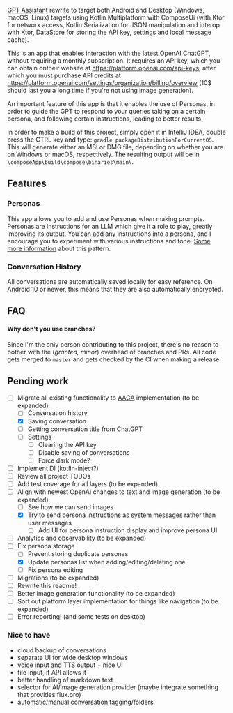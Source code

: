 [GPT Assistant](https://github.com/adriantache/GPTAssistant) rewrite to target both Android and Desktop (Windows, macOS,
Linux) targets using Kotlin Multiplatform with ComposeUi (with Ktor for network access, Kotlin Serialization for JSON
manipulation and interop with Ktor, DataStore for storing the API key, settings and local message cache).

This is an app that enables interaction with the latest OpenAI ChatGPT, without requiring a monthly subscription. It
requires an API key, which you can obtain ontheir website at https://platform.openai.com/api-keys, after which you must
purchase API credits at https://platform.openai.com/settings/organization/billing/overview (10$ should last you a long
time if you're not using image generation).

An important feature of this app is that it enables the use of Personas, in order to guide the GPT to respond to your
queries taking on a certain persona, and following certain instructions, leading to better results.

In order to make a build of this project, simply open it in IntelliJ IDEA, double press the CTRL key and type:
`gradle packageDistributionForCurrentOS`. This will generate either an MSI or DMG file, depending on whether you are on
Windows or macOS, respectively. The resulting output will be in `\composeApp\build\compose\binaries\main\`.

## Features

### Personas

This app allows you to add and use Personas when making prompts. Personas are instructions for an LLM which give it a
role to play, greatly improving its output. You can add any instructions into a persona, and I encourage you to
experiment with various instructions and tone.
[Some more information](https://ediscoverytoday.com/2024/02/13/the-persona-pattern-in-ai-interactions-artificial-intelligence-best-practices/)
about this pattern.

### Conversation History

All conversations are automatically saved locally for easy reference. On Android 10 or newer, this means that they are
also automatically encrypted.

## FAQ

#### Why don't you use branches?

Since I'm the only person contributing to this project, there's no reason to bother with the (*granted, minor*) overhead
of branches and PRs. All code gets merged to `master` and gets checked by the CI when making a release.

## Pending work

- [ ] Migrate all existing functionality to [AACA](https://adriantache.com/architecture) implementation (to be expanded)
  - [ ] Conversation history
  - [x] Saving conversation
  - [ ] Getting conversation title from ChatGPT
  - [ ] Settings
    - [ ] Clearing the API key
    - [ ] Disable saving of conversations
    - [ ] Force dark mode?
- [ ] Implement DI (kotlin-inject?)
- [ ] Review all project TODOs
- [ ] Add test coverage for all layers (to be expanded)
- [ ] Align with newest OpenAi changes to text and image generation (to be expanded)
  - [ ] See how we can send images
  - [x] Try to send persona instructions as system messages rather than user messages
    - [ ] Add UI for persona instruction display and improve persona UI
- [ ] Analytics and observability (to be expanded)
- [ ] Fix persona storage
  - [ ] Prevent storing duplicate personas
  - [x] Update personas list when adding/editing/deleting one
  - [ ] Fix persona editing
- [ ] Migrations (to be expanded)
- [ ] Rewrite this readme!
- [ ] Better image generation functionality (to be expanded)
- [ ] Sort out platform layer implementation for things like navigation (to be expanded)
- [ ] Error reporting! (and some tests on desktop)

### Nice to have

- cloud backup of conversations
- separate UI for wide desktop windows
- voice input and TTS output + nice UI
- file input, if API allows it
- better handling of markdown text
- selector for AI/image generation provider (maybe integrate something that provides flux.pro)
- automatic/manual conversation tagging/folders
